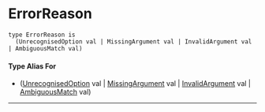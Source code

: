 # ErrorReason

```pony
type ErrorReason is
  (UnrecognisedOption val | MissingArgument val | InvalidArgument val | AmbiguousMatch val)
```

#### Type Alias For

* ([UnrecognisedOption](wallaroo_labs-options-UnrecognisedOption) val | [MissingArgument](wallaroo_labs-options-MissingArgument) val | [InvalidArgument](wallaroo_labs-options-InvalidArgument) val | [AmbiguousMatch](wallaroo_labs-options-AmbiguousMatch) val)

---

